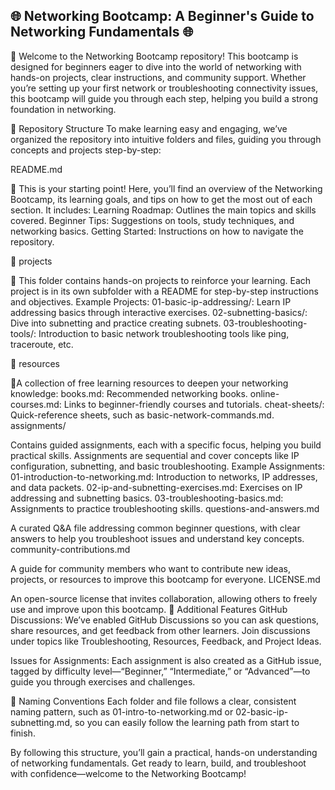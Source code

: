 ## 🌐 Networking Bootcamp: A Beginner's Guide to Networking Fundamentals 🌐


🔹 Welcome to the Networking Bootcamp repository! This bootcamp is designed for beginners eager to dive into the world of networking with hands-on projects, clear instructions, and community support. Whether you’re setting up your first network or troubleshooting connectivity issues, this bootcamp will guide you through each step, helping you build a strong foundation in networking.

📁 Repository Structure
To make learning easy and engaging, we’ve organized the repository into intuitive folders and files, guiding you through concepts and projects step-by-step:

README.md

🔹 This is your starting point! Here, you’ll find an overview of the Networking Bootcamp, its learning goals, and tips on how to get the most out of each section. It includes:
Learning Roadmap: Outlines the main topics and skills covered.
Beginner Tips: Suggestions on tools, study techniques, and networking basics.
Getting Started: Instructions on how to navigate the repository.

📁 projects

🔹 This folder contains hands-on projects to reinforce your learning. Each project is in its own subfolder with a README for step-by-step instructions and objectives.
Example Projects:
01-basic-ip-addressing/: Learn IP addressing basics through interactive exercises.
02-subnetting-basics/: Dive into subnetting and practice creating subnets.
03-troubleshooting-tools/: Introduction to basic network troubleshooting tools like ping, traceroute, etc.

📁 resources

🔹A collection of free learning resources to deepen your networking knowledge:
books.md: Recommended networking books.
online-courses.md: Links to beginner-friendly courses and tutorials.
cheat-sheets/: Quick-reference sheets, such as basic-network-commands.md.
assignments/

Contains guided assignments, each with a specific focus, helping you build practical skills. Assignments are sequential and cover concepts like IP configuration, subnetting, and basic troubleshooting.
Example Assignments:
01-introduction-to-networking.md: Introduction to networks, IP addresses, and data packets.
02-ip-and-subnetting-exercises.md: Exercises on IP addressing and subnetting basics.
03-troubleshooting-basics.md: Assignments to practice troubleshooting skills.
questions-and-answers.md

A curated Q&A file addressing common beginner questions, with clear answers to help you troubleshoot issues and understand key concepts.
community-contributions.md

A guide for community members who want to contribute new ideas, projects, or resources to improve this bootcamp for everyone.
LICENSE.md

An open-source license that invites collaboration, allowing others to freely use and improve upon this bootcamp.
🔧 Additional Features
GitHub Discussions: We’ve enabled GitHub Discussions so you can ask questions, share resources, and get feedback from other learners. Join discussions under topics like Troubleshooting, Resources, Feedback, and Project Ideas.

Issues for Assignments: Each assignment is also created as a GitHub issue, tagged by difficulty level—“Beginner,” “Intermediate,” or “Advanced”—to guide you through exercises and challenges.

📌 Naming Conventions
Each folder and file follows a clear, consistent naming pattern, such as 01-intro-to-networking.md or 02-basic-ip-subnetting.md, so you can easily follow the learning path from start to finish.

By following this structure, you’ll gain a practical, hands-on understanding of networking fundamentals. Get ready to learn, build, and troubleshoot with confidence—welcome to the Networking Bootcamp!
